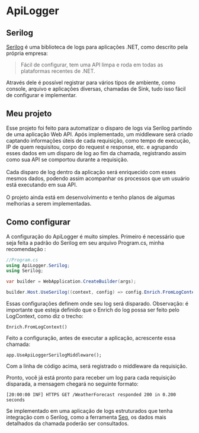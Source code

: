 # ApiLogger

## Serilog
[Serilog](https://serilog.net) é uma biblioteca de logs para aplicações .NET, como descrito pela própria empresa:
> Fácil de configurar, tem uma API limpa e roda em todas as plataformas recentes de .NET.

Através dele é possível registrar para vários tipos de ambiente, como console, arquivo e aplicações diversas, chamadas de Sink, tudo isso fácil de configurar e implementar.

## Meu projeto
Esse projeto foi feito para automatizar o disparo de logs via Serilog partindo de uma aplicação Web API.
Após implementado, um middleware será criado captando informações úteis de cada requisição, como tempo de execução, IP de quem requisitou, corpo do request e response, etc. e agrupando esses dados em um disparo de log ao fim da chamada, registrando assim como sua API se comportou durante a requisição.
<br><br>
Cada disparo de log dentro da aplicação será enriquecido com esses mesmos dados, podendo assim acompanhar os processos que um usuário está executando em sua API.
<br><br>
O projeto ainda está em desenvolvimento e tenho planos de algumas melhorias a serem implementadas.

## Como configurar
A configuração do ApiLogger é muito simples.
Primeiro é necessário que seja feita a padrão do Serilog em seu arquivo Program.cs, minha recomendação :
 
```csharp
//Program.cs
using ApiLogger.Serilog;
using Serilog;

var builder = WebApplication.CreateBuilder(args);

builder.Host.UseSerilog((context, config) => config.Enrich.FromLogContext().WriteTo.Console();
```

Essas configurações definem onde seu log será disparado.
Observação: é importante que esteja definido que o Enrich do log possa ser feito pelo LogContext, como diz o trecho:

```
Enrich.FromLogContext()
```

Feito a configuração, antes de executar a aplicação, acrescente essa chamada:

```
app.UseApiLoggerSerilogMiddleware();
```

Com a linha de código acima, será registrado o middleware da requisição.

Pronto, você já está pronto para receber um log para cada requisição disparada, a mensagem chegará no seguinte formato:
```
[20:00:00 INF] HTTPS GET /WeatherForecast responded 200 in 0.200 seconds
```

Se implementado em uma aplicação de logs estruturados que tenha integração com o Serilog, como a ferramenta [Seq](https://datalust.co/seq), os dados mais detalhados da chamada poderão ser consultados.